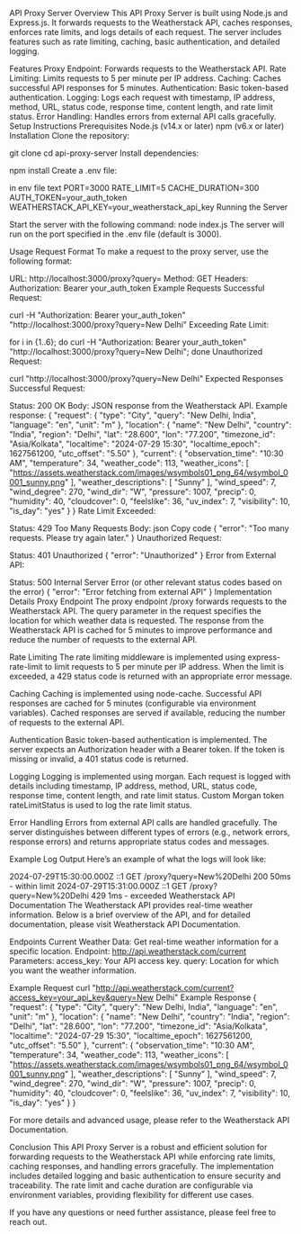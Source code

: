 API Proxy Server
Overview
This API Proxy Server is built using Node.js and Express.js. It forwards requests to the Weatherstack API, caches responses, enforces rate limits, and logs details of each request. The server includes features such as rate limiting, caching, basic authentication, and detailed logging.

Features
Proxy Endpoint: Forwards requests to the Weatherstack API.
Rate Limiting: Limits requests to 5 per minute per IP address.
Caching: Caches successful API responses for 5 minutes.
Authentication: Basic token-based authentication.
Logging: Logs each request with timestamp, IP address, method, URL, status code, response time, content length, and rate limit status.
Error Handling: Handles errors from external API calls gracefully.
Setup Instructions
Prerequisites
Node.js (v14.x or later)
npm (v6.x or later)
Installation
Clone the repository:


git clone <repository-url>
cd api-proxy-server
Install dependencies:

npm install
Create a .env file:


in env file text
PORT=3000
RATE_LIMIT=5
CACHE_DURATION=300
AUTH_TOKEN=your_auth_token
WEATHERSTACK_API_KEY=your_weatherstack_api_key
Running the Server

Start the server with the following command:
node index.js
The server will run on the port specified in the .env file (default is 3000).

Usage
Request Format
To make a request to the proxy server, use the following format:

URL: http://localhost:3000/proxy?query=<location>
Method: GET
Headers:
Authorization: Bearer your_auth_token
Example Requests
Successful Request:


curl -H "Authorization: Bearer your_auth_token" "http://localhost:3000/proxy?query=New Delhi"
Exceeding Rate Limit:


for i in {1..6}; do curl -H "Authorization: Bearer your_auth_token" "http://localhost:3000/proxy?query=New Delhi"; done
Unauthorized Request:


curl "http://localhost:3000/proxy?query=New Delhi"
Expected Responses
Successful Request:

Status: 200 OK
Body: JSON response from the Weatherstack API.
Example response:
{
    "request": {
        "type": "City",
        "query": "New Delhi, India",
        "language": "en",
        "unit": "m"
    },
    "location": {
        "name": "New Delhi",
        "country": "India",
        "region": "Delhi",
        "lat": "28.600",
        "lon": "77.200",
        "timezone_id": "Asia/Kolkata",
        "localtime": "2024-07-29 15:30",
        "localtime_epoch": 1627561200,
        "utc_offset": "5.50"
    },
    "current": {
        "observation_time": "10:30 AM",
        "temperature": 34,
        "weather_code": 113,
        "weather_icons": [
            "https://assets.weatherstack.com/images/wsymbols01_png_64/wsymbol_0001_sunny.png"
        ],
        "weather_descriptions": [
            "Sunny"
        ],
        "wind_speed": 7,
        "wind_degree": 270,
        "wind_dir": "W",
        "pressure": 1007,
        "precip": 0,
        "humidity": 40,
        "cloudcover": 0,
        "feelslike": 36,
        "uv_index": 7,
        "visibility": 10,
        "is_day": "yes"
    }
}
Rate Limit Exceeded:

Status: 429 Too Many Requests
Body:
json
Copy code
{
    "error": "Too many requests. Please try again later."
}
Unauthorized Request:

Status: 401 Unauthorized
{
    "error": "Unauthorized"
}
Error from External API:

Status: 500 Internal Server Error (or other relevant status codes based on the error)
{
    "error": "Error fetching from external API"
}
Implementation Details
Proxy Endpoint
The proxy endpoint /proxy forwards requests to the Weatherstack API. The query parameter in the request specifies the location for which weather data is requested. The response from the Weatherstack API is cached for 5 minutes to improve performance and reduce the number of requests to the external API.

Rate Limiting
The rate limiting middleware is implemented using express-rate-limit to limit requests to 5 per minute per IP address. When the limit is exceeded, a 429 status code is returned with an appropriate error message.

Caching
Caching is implemented using node-cache. Successful API responses are cached for 5 minutes (configurable via environment variables). Cached responses are served if available, reducing the number of requests to the external API.

Authentication
Basic token-based authentication is implemented. The server expects an Authorization header with a Bearer token. If the token is missing or invalid, a 401 status code is returned.

Logging
Logging is implemented using morgan. Each request is logged with details including timestamp, IP address, method, URL, status code, response time, content length, and rate limit status. Custom Morgan token rateLimitStatus is used to log the rate limit status.

Error Handling
Errors from external API calls are handled gracefully. The server distinguishes between different types of errors (e.g., network errors, response errors) and returns appropriate status codes and messages.

Example Log Output
Here’s an example of what the logs will look like:


2024-07-29T15:30:00.000Z ::1 GET /proxy?query=New%20Delhi 200 50ms - within limit
2024-07-29T15:31:00.000Z ::1 GET /proxy?query=New%20Delhi 429 1ms - exceeded
Weatherstack API Documentation
The Weatherstack API provides real-time weather information. Below is a brief overview of the API, and for detailed documentation, please visit Weatherstack API Documentation.

Endpoints
Current Weather Data: Get real-time weather information for a specific location.
Endpoint: http://api.weatherstack.com/current
Parameters:
access_key: Your API access key.
query: Location for which you want the weather information.

Example Request
curl "http://api.weatherstack.com/current?access_key=your_api_key&query=New Delhi"
Example Response
{
    "request": {
        "type": "City",
        "query": "New Delhi, India",
        "language": "en",
        "unit": "m"
    },
    "location": {
        "name": "New Delhi",
        "country": "India",
        "region": "Delhi",
        "lat": "28.600",
        "lon": "77.200",
        "timezone_id": "Asia/Kolkata",
        "localtime": "2024-07-29 15:30",
        "localtime_epoch": 1627561200,
        "utc_offset": "5.50"
    },
    "current": {
        "observation_time": "10:30 AM",
        "temperature": 34,
        "weather_code": 113,
        "weather_icons": [
            "https://assets.weatherstack.com/images/wsymbols01_png_64/wsymbol_0001_sunny.png"
        ],
        "weather_descriptions": [
            "Sunny"
        ],
        "wind_speed": 7,
        "wind_degree": 270,
        "wind_dir": "W",
        "pressure": 1007,
        "precip": 0,
        "humidity": 40,
        "cloudcover": 0,
        "feelslike": 36,
        "uv_index": 7,
        "visibility": 10,
        "is_day": "yes"
    }
}

For more details and advanced usage, please refer to the Weatherstack API Documentation.

Conclusion
This API Proxy Server is a robust and efficient solution for forwarding requests to the Weatherstack API while enforcing rate limits, caching responses, and handling errors gracefully. The implementation includes detailed logging and basic authentication to ensure security and traceability. The rate limit and cache duration are configurable via environment variables, providing flexibility for different use cases.

If you have any questions or need further assistance, please feel free to reach out.
